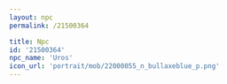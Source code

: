 ```yaml
---
layout: npc
permalink: /21500364

title: Npc
id: '21500364'
npc_name: 'Uros'
icon_url: 'portrait/mob/22000055_n_bullaxeblue_p.png'
---
```

